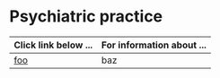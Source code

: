 # Psychiatric practice

| **Click link below ...** | **For information about ...** |
|:---------------------|:-----------------------|
| [foo](practice.md) | baz |
